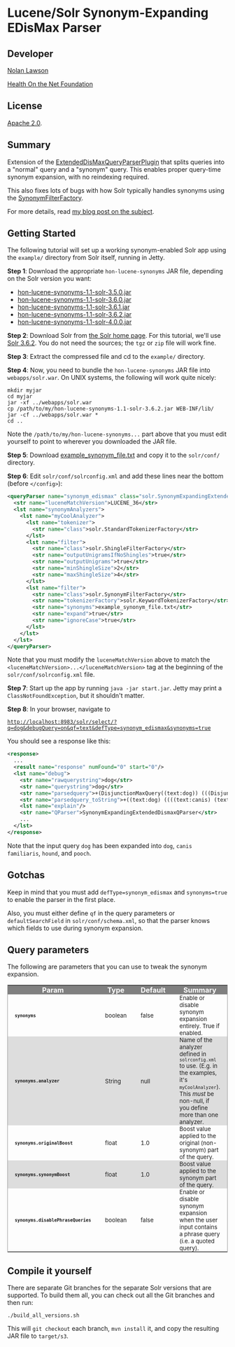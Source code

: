 Lucene/Solr Synonym-Expanding EDisMax Parser
=========================

Developer
-----------

[Nolan Lawson][7]

[Health On the Net Foundation][6]

License
-----------

[Apache 2.0][1].

Summary
-----------

Extension of the [ExtendedDisMaxQueryParserPlugin][3] that splits queries into a "normal" query and a "synonym" query. This enables proper query-time synonym expansion, with no reindexing required.

This also fixes lots of bugs with how Solr typically handles synonyms using the [SynonymFilterFactory][4].

For more details, read [my blog post on the subject][2].

Getting Started
----------------

The following tutorial will set up a working synonym-enabled Solr app using the ```example/``` directory from Solr itself, 
running in Jetty.

**Step 1**: Download the appropriate ```hon-lucene-synonyms``` JAR file, depending on the Solr version you want:

* [hon-lucene-synonyms-1.1-solr-3.5.0.jar][10]
* [hon-lucene-synonyms-1.1-solr-3.6.0.jar][11] 
* [hon-lucene-synonyms-1.1-solr-3.6.1.jar][12]
* [hon-lucene-synonyms-1.1-solr-3.6.2.jar][13]
* [hon-lucene-synonyms-1.1-solr-4.0.0.jar][14]

**Step 2**: Download Solr from [the Solr home page][8].  For this tutorial, we'll use [Solr 3.6.2][9].  You do not need
the sources; the ```tgz``` or ```zip``` file will work fine.

**Step 3**: Extract the compressed file and cd to the ```example/``` directory.

**Step 4**: Now, you need to bundle the ```hon-lucene-synonyms``` JAR file into ```webapps/solr.war```.
On UNIX systems, the following will work quite nicely:

```
mkdir myjar
cd myjar
jar -xf ../webapps/solr.war 
cp /path/to/my/hon-lucene-synonyms-1.1-solr-3.6.2.jar WEB-INF/lib/
jar -cf ../webapps/solr.war *
cd ..
```

Note the ```/path/to/my/hon-lucene-synonyms...``` part above that you must edit yourself to point to wherever you downloaded
the JAR file.

**Step 5**: Download [example_synonym_file.txt][5] and copy it to the ```solr/conf/``` directory.

**Step 6**: Edit ```solr/conf/solrconfig.xml``` and add these lines near the bottom (before ```</config>```):

```xml
<queryParser name="synonym_edismax" class="solr.SynonymExpandingExtendedDismaxQParserPlugin">
  <str name="luceneMatchVersion">LUCENE_36</str>
  <lst name="synonymAnalyzers">
    <lst name="myCoolAnalyzer">
      <lst name="tokenizer">
        <str name="class">solr.StandardTokenizerFactory</str>
      </lst>
      <lst name="filter">
        <str name="class">solr.ShingleFilterFactory</str>
        <str name="outputUnigramsIfNoShingles">true</str>
        <str name="outputUnigrams">true</str>
        <str name="minShingleSize">2</str>
        <str name="maxShingleSize">4</str>
      </lst>
      <lst name="filter">
        <str name="class">solr.SynonymFilterFactory</str>
        <str name="tokenizerFactory">solr.KeywordTokenizerFactory</str>
        <str name="synonyms">example_synonym_file.txt</str>
        <str name="expand">true</str>
        <str name="ignoreCase">true</str>
      </lst>
    </lst>
  </lst>
</queryParser>
```

Note that you must modify the ```luceneMatchVersion``` above to match the 
```<luceneMatchVersion>...</luceneMatchVersion>``` tag at the beginning of the ```solr/conf/solrconfig.xml``` file.

**Step 7**: Start up the app by running ```java -jar start.jar```.  Jetty may print a ```ClassNotFoundException```, but
it shouldn't matter.

**Step 8**: In your browser, navigate to 

[```http://localhost:8983/solr/select/?q=dog&debugQuery=on&qf=text&defType=synonym_edismax&synonyms=true```](http://localhost:8983/solr/select/?q=dog&debugQuery=on&qf=text&defType=synonym_edismax&synonyms=true)

You should see a response like this:

```xml
<response>
  ...
  <result name="response" numFound="0" start="0"/>
  <lst name="debug">
    <str name="rawquerystring">dog</str>
    <str name="querystring">dog</str>
    <str name="parsedquery">+(DisjunctionMaxQuery((text:dog)) (((DisjunctionMaxQuery((text:canis)) DisjunctionMaxQuery((text:familiaris)))~2) DisjunctionMaxQuery((text:hound)) DisjunctionMaxQuery((text:pooch))))</str>
    <str name="parsedquery_toString">+((text:dog) ((((text:canis) (text:familiaris))~2) (text:hound) (text:pooch)))</str>
    <lst name="explain"/>
    <str name="QParser">SynonymExpandingExtendedDismaxQParser</str>
    ...
  </lst>
</response>
```

Note that the input query ```dog``` has been expanded into ```dog```, ```canis familiaris```, ```hound```, and ```pooch```.

Gotchas
---------

Keep in mind that you must add ```defType=synonym_edismax``` and ```synonyms=true``` to enable 
the parser in the first place.

Also, you must either define ```qf``` in the query parameters or ```defaultSearchField``` in ```solr/conf/schema.xml```,
so that the parser knows which fields to use during synonym expansion. 

Query parameters
------------

The following are parameters that you can use to tweak the synonym expansion.

<table border="0" style="border-width:1px;border-color:#999999;border-collapse:collapse;border-style:solid;">
<tr style="background:gray;color:white;">
<td style="padding:0 1em;" align="center"><strong>Param</strong></td>
<td style="padding:0 1em;" align="center"><strong>Type</strong></td>
<td style="padding:0 1em;" align="center"><strong>Default</strong></td>
<td style="padding:0 1em;" align="center"><strong>Summary</strong></td>
</tr>
<tr>
<td style="padding:0 1em;"><strong><font face="monospace" size="-1">synonyms</font></strong></td>
<td style="padding:0 1em;"><font size="-1">boolean</font></td>
<td style="padding:0 1em;"><font size="-1">false</font></td>
<td style="padding:0 1em;"><font size="-1">Enable or disable synonym expansion entirely. True if enabled.</font></td>
</tr>
<tr style="background:#DDDDDD;">
<td style="padding:0 1em;"><strong><font face="monospace" size="-1">synonyms.analyzer</font></strong></td>
<td style="padding:0 1em;"><font size="-1">String</font></td>
<td style="padding:0 1em;"><font size="-1">null</font></td>
<td style="padding:0 1em;"><font size="-1">Name of the analyzer defined in <font face="monospace">solrconfig.xml</font> to use. (E.g. in the examples, it's <font face="monospace">myCoolAnalyzer</font>). This <em>must</em> be non-null, if you define more than one analyzer.</font></td>
</tr>
<tr>
<td style="padding:0 1em;"><strong><font face="monospace" size="-1">synonyms.originalBoost</font></strong></td>
<td style="padding:0 1em;"><font size="-1">float</font></td>
<td style="padding:0 1em;"><font size="-1">1.0</font></td>
<td style="padding:0 1em;"><font size="-1">Boost value applied to the original (non-synonym) part of the query.</font></td>
</tr>
<tr style="background:#DDDDDD;">
<td style="padding:0 1em;"><strong><font face="monospace" size="-1">synonyms.synonymBoost</font></strong></td>
<td style="padding:0 1em;"><font size="-1">float</font></td>
<td style="padding:0 1em;"><font size="-1">1.0</font></td>
<td style="padding:0 1em;"><font size="-1">Boost value applied to the synonym part of the query.</font></td>
</tr>
<tr>
<td style="padding:0 1em;"><strong><font face="monospace" size="-1">synonyms.disablePhraseQueries</font></strong></td>
<td style="padding:0 1em;"><font size="-1">boolean</font></td>
<td style="padding:0 1em;"><font size="-1">false</font></td>
<td style="padding:0 1em;"><font size="-1">Enable or disable synonym expansion when the user input contains a phrase query (i.e. a quoted query).</font></td>
</tr>
</table>



Compile it yourself
----------

There are separate Git branches for the separate Solr versions that are supported.  To build them all, you can check out 
all the Git branches and then run:

```
./build_all_versions.sh
```

This will ```git checkout``` each branch, ```mvn install``` it, and copy the resulting JAR file to ```target/s3```.


[1]: http://www.apache.org/licenses/LICENSE-2.0.html
[2]: http://nolanlawson.com/2012/10/31/better-synonym-handling-in-solr
[3]: http://wiki.apache.org/solr/ExtendedDisMax
[4]: http://wiki.apache.org/solr/AnalyzersTokenizersTokenFilters#solr.SynonymFilterFactory
[5]: http://raw.github.com/healthonnet/hon-lucene-synonyms/master/examples/example_synonym_file.txt
[6]: http://www.hon.ch
[7]: http://nolanlawson.com
[8]: http://lucene.apache.org/solr/
[9]: http://www.apache.org/dyn/closer.cgi/lucene/solr/3.6.2
[10]: http://nolanlawson.s3.amazonaws.com/dist/org.healthonnet.lucene.synonyms/release/1.1-solr-3.5.0/hon-lucene-synonyms-1.1-solr-3.5.0.jar
[11]: http://nolanlawson.s3.amazonaws.com/dist/org.healthonnet.lucene.synonyms/release/1.1-solr-3.6.0/hon-lucene-synonyms-1.1-solr-3.6.0.jar
[12]: http://nolanlawson.s3.amazonaws.com/dist/org.healthonnet.lucene.synonyms/release/1.1-solr-3.6.1/hon-lucene-synonyms-1.1-solr-3.6.1.jar
[13]: http://nolanlawson.s3.amazonaws.com/dist/org.healthonnet.lucene.synonyms/release/1.1-solr-3.6.2/hon-lucene-synonyms-1.1-solr-3.6.2.jar
[14]: http://nolanlawson.s3.amazonaws.com/dist/org.healthonnet.lucene.synonyms/release/1.1-solr-4.0.0/hon-lucene-synonyms-1.1-solr-4.0.0.jar

